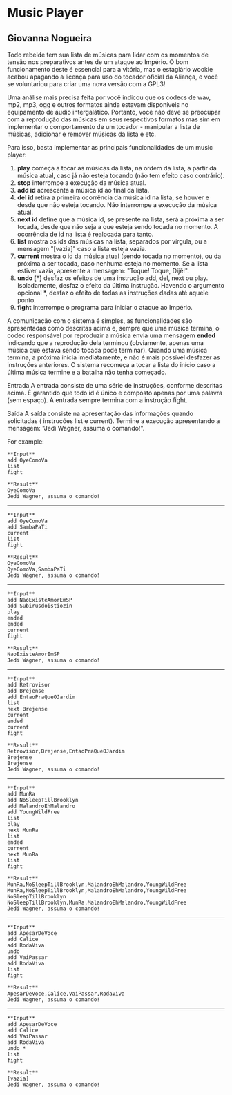 # Music Player
## Giovanna Nogueira

Todo rebelde tem sua lista de músicas para lidar com os momentos de tensão nos preparativos antes de um ataque ao Império. O bom funcionamento deste é essencial para a vitória, mas o estagiário wookie acabou apagando a licença para uso do tocador oficial da Aliança, e você se voluntariou para criar uma nova versão com a GPL3!

Uma análise mais precisa feita por você indicou que os codecs de wav, mp2, mp3, ogg e outros formatos ainda estavam disponíveis no equipamento de áudio intergalático. Portanto, você não deve se preocupar com a reprodução das músicas em seus respectivos formatos mas sim em implementar o comportamento de um tocador - manipular a lista de músicas, adicionar e remover músicas da lista e etc.

Para isso, basta implementar as principais funcionalidades de um music player:

 1. **play** começa a tocar as músicas da lista, na ordem da lista, a partir da música atual, caso já não esteja tocando (não tem efeito caso contrário).
 2. **stop** interrompe a execução da música atual.
 3. **add id** acrescenta a música id ao final da lista.
 4. **del id** retira a primeira ocorrência da música id na lista, se houver e desde que não esteja tocando. Não interrompe a execução da música atual.
 5. **next id** define que a música id, se presente na lista, será a próxima a ser tocada, desde que não seja a que esteja sendo tocada no momento. A ocorrência de id na lista é realocada para tanto.
 6. **list** mostra os ids das músicas na lista, separados por vírgula, ou a mensagem "[vazia]" caso a lista esteja vazia.
 7. **current** mostra o id da música atual (sendo tocada no momento), ou da próxima a ser tocada, caso nenhuma esteja no momento. Se a lista estiver vazia, apresente a mensagem: "Toque! Toque, Dijê!".
 8. **undo [*]** desfaz os efeitos de uma instrução add, del, next ou play. Isoladamente, desfaz o efeito da última instrução. Havendo o argumento opcional *, desfaz o efeito de todas as instruções dadas até aquele ponto.
 9. **fight** interrompe o programa para iniciar o ataque ao Império.

A comunicação com o sistema é simples, as funcionalidades são apresentadas como descritas acima e, sempre que uma música termina, o codec responsável por reproduzir a música envia uma mensagem **ended** indicando que a reprodução dela terminou (obviamente, apenas uma música que estava sendo tocada pode terminar). Quando uma música termina, a próxima inicia imediatamente, e não é mais possível desfazer as instruções anteriores. O sistema recomeça a tocar a lista do início caso a última música termine e a batalha não tenha começado. 

Entrada
A entrada consiste de uma série de instruções, conforme descritas acima. É garantido que todo id é único e composto apenas por uma palavra (sem espaço). A entrada sempre termina com a instrução fight.

Saída
A saída consiste na apresentação das informações quando solicitadas ( instruções list e current). Termine a execução apresentando a mensagem: "Jedi Wagner, assuma o comando!".

For example:

	**Input** 	
	add OyeComoVa
	list
	fight

	**Result**
	OyeComoVa
	Jedi Wagner, assuma o comando!

------------------------------
	**Input**
	add OyeComoVa
	add SambaPaTi
	current
	list
	fight

	**Result**
	OyeComoVa
	OyeComoVa,SambaPaTi
	Jedi Wagner, assuma o comando!

------------------------------
	**Input**
	add NaoExisteAmorEmSP
	add Subirusdoistiozin
	play
	ended
	ended
	current
	fight

	**Result**
	NaoExisteAmorEmSP
	Jedi Wagner, assuma o comando!

------------------------------
	**Input**
	add Retrovisor
	add Brejense
	add EntaoPraQueOJardim
	list
	next Brejense
	current
	ended
	current
	fight

	**Result**
	Retrovisor,Brejense,EntaoPraQueOJardim
	Brejense
	Brejense
	Jedi Wagner, assuma o comando!

------------------------------
	**Input**
	add MunRa
	add NoSleepTillBrooklyn
	add MalandroEhMalandro
	add YoungWildFree
	list
	play
	next MunRa
	list
	ended
	current
	next MunRa
	list
	fight

	**Result**
	MunRa,NoSleepTillBrooklyn,MalandroEhMalandro,YoungWildFree
	MunRa,NoSleepTillBrooklyn,MalandroEhMalandro,YoungWildFree
	NoSleepTillBrooklyn
	NoSleepTillBrooklyn,MunRa,MalandroEhMalandro,YoungWildFree
	Jedi Wagner, assuma o comando!

------------------------------
	**Input**
	add ApesarDeVoce
	add Calice
	add RodaViva
	undo
	add VaiPassar
	add RodaViva
	list
	fight

	**Result**
	ApesarDeVoce,Calice,VaiPassar,RodaViva
	Jedi Wagner, assuma o comando!

------------------------------
	**Input**
	add ApesarDeVoce
	add Calice
	add VaiPassar
	add RodaViva
	undo *
	list
	fight

	**Result**
	[vazia]
	Jedi Wagner, assuma o comando!
